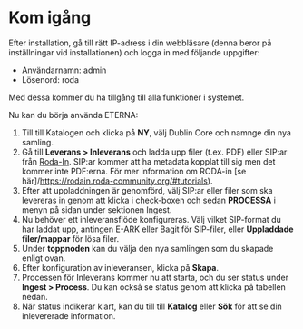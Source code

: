 # Kom igång

Efter installation, gå till rätt IP-adress i din webbläsare (denna beror på inställningar vid installationen) och logga in med följande uppgifter:

* Användarnamn: admin
* Lösenord: roda

Med dessa kommer du ha tillgång till alla funktioner i systemet.

Nu kan du börja använda ETERNA:

1. Till till Katalogen och klicka på **NY**, välj Dublin Core och namnge din nya samling.
2. Gå till **Leverans > Inleverans** och ladda upp filer (t.ex. PDF) eller SIP:ar från [Roda-In](https://rodain.roda-community.org/). SIP:ar kommer att ha metadata kopplat till sig men det kommer inte PDF:erna. För mer information om RODA-in [se här]/https://rodain.roda-community.org/#tutorials).
3. Efter att uppladdningen är genomförd, välj SIP:ar eller filer som ska levereras in genom att klicka i check-boxen och sedan **PROCESSA** i menyn på sidan under sektionen Ingest.
4. Nu behöver ett inleveransflöde konfigureras. Välj vilket SIP-format du har laddat upp, antingen E-ARK eller Bagit för SIP-filer, eller **Uppladdade filer/mappar** för lösa filer. 
5. Under **toppnoden** kan du välja den nya samlingen som du skapade enligt ovan.
6. Efter konfiguration av inleveransen, klicka på **Skapa**.
7. Processen för Inleverans kommer nu att starta, och du ser status under **Ingest > Process**. Du kan också se status genom att klicka på tabellen nedan. 
8. När status indikerar klart, kan du till till **Katalog** eller **Sök** för att  se din inlevererade information. 


